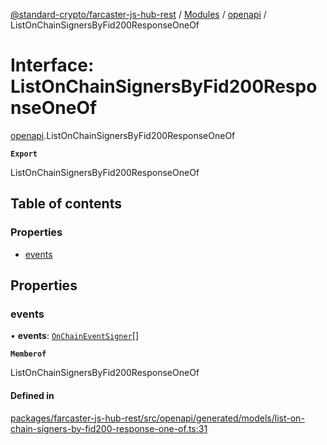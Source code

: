 [@standard-crypto/farcaster-js-hub-rest](../README.md) / [Modules](../modules.md) / [openapi](../modules/openapi.md) / ListOnChainSignersByFid200ResponseOneOf

# Interface: ListOnChainSignersByFid200ResponseOneOf

[openapi](../modules/openapi.md).ListOnChainSignersByFid200ResponseOneOf

**`Export`**

ListOnChainSignersByFid200ResponseOneOf

## Table of contents

### Properties

- [events](openapi.ListOnChainSignersByFid200ResponseOneOf.md#events)

## Properties

### events

• **events**: [`OnChainEventSigner`](../modules/openapi.md#onchaineventsigner)[]

**`Memberof`**

ListOnChainSignersByFid200ResponseOneOf

#### Defined in

[packages/farcaster-js-hub-rest/src/openapi/generated/models/list-on-chain-signers-by-fid200-response-one-of.ts:31](https://github.com/standard-crypto/farcaster-js/blob/main/packages/farcaster-js-hub-rest/src/openapi/generated/models/list-on-chain-signers-by-fid200-response-one-of.ts#L31)
